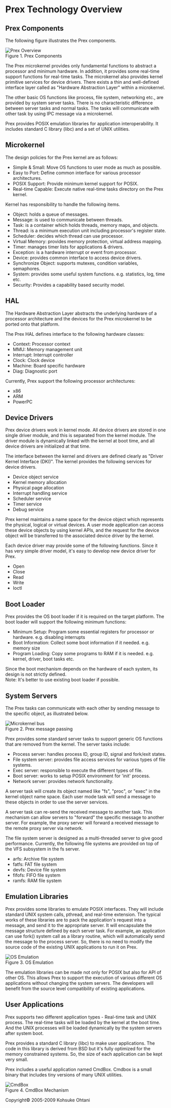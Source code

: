 # Prex Technology Overview

## Prex Components

The following figure illustrates the Prex components.

![Prex Overview](img/overview/overview.png)  
Figure 1. Prex Components

The Prex microkernel provides only fundamental functions to abstract a processor and minimum hardware. In addition, it provides some real-time support functions for real-time tasks. The microkernel also provides kernel primitive services for device drivers. There exists a thin and well-defined interface layer called as "Hardware Abstraction Layer" within a microkernel.

The other basic OS functions like process, file system, networking etc., are provided by system server tasks. There is no characteristic difference between server tasks and normal tasks. The tasks will communicate with other task by using IPC message via a microkernel.

Prex provides POSIX emulation libraries for application interoperability. It includes standard C library (libc) and a set of UNIX utilities.

## Microkernel

The design policies for the Prex kernel are as follows:

-   Simple & Small: Move OS functions to user mode as much as possible.
-   Easy to Port: Define common interface for various processor architectures.
-   POSIX Support: Provide minimum kernel support for POSIX.
-   Real-time Capable: Execute native real-time tasks directory on the Prex kernel.

Kernel has responsibility to handle the following items.

-   Object: holds a queue of messages.
-   Message: is used to communicate between threads.
-   Task: is a container which holds threads, memory maps, and objects.
-   Thread: is a minimum execution unit including processor's register state.
-   Scheduler: decides which thread can use processor.
-   Virtual Memory: provides memory protection, virtual address mapping.
-   Timer: manages timer lists for applications & drivers.
-   Exception: is a hardware interrupt or event from processor.
-   Device: provides common interface to access device drivers.
-   Synchronize Object: supports mutexes, condition variables, semaphores.
-   System: provides some useful system functions. e.g. statistics, log, time etc.
-   Security: Provides a capability based security model.

## HAL

The Hardware Abstraction Layer abstracts the underlying hardware of a processor architecture and the devices for the Prex microkernel to be ported onto that platform.

The Prex HAL defines interface to the following hardware classes:

-   Context: Processor context
-   MMU: Memory management unit
-   Interrupt: Interrupt controller
-   Clock: Clock device
-   Machine: Board specific hardware
-   Diag: Diagnostic port

Currently, Prex support the following processor architectures:

-   x86
-   ARM
-   PowerPC

## Device Drivers

Prex device drivers work in kernel mode. All device drivers are stored in one single driver module, and this is separated from the kernel module. The driver module is dynamically linked with the kernel at boot time, and all device drivers are initialized at that time.

The interface between the kernel and drivers are defined clearly as "Driver Kernel Interface (DKI)". The kernel provides the following services for device drivers.

-   Device object service
-   Kernel memory allocation
-   Physical page allocation
-   Interrupt handling service
-   Scheduler service
-   Timer service
-   Debug service

Prex kernel maintains a name space for the device object which represents the physical, logical or virtual devices. A user mode application can access these device objects by using kernel APIs, and the request for the device object will be transferred to the associated device driver by the kernel.

Each device driver may provide some of the following functions. Since it has very simple driver model, it's easy to develop new device driver for Prex.

-   Open
-   Close
-   Read
-   Write
-   Ioctl

## Boot Loader

Prex provides the OS boot loader if it is required on the target platform. The boot loader will support the following minimum functions:

-   Minimum Setup: Program some essential registers for processor or hardware. e.g. disabling interrupts
-   Boot Information: Collect some boot information if it needed. e.g. memory size
-   Program Loading: Copy some programs to RAM if it is needed. e.g. kernel, driver, boot tasks etc.

Since the boot mechanism depends on the hardware of each system, its design is not strictly defined.  
Note: It's better to use existing boot loader if possible.

## System Servers

The Prex tasks can communicate with each other by sending message to the specific object, as illustrated below.

![Microkernel bus](img/overview/ipc.png)  
Figure 2. Prex message passing

Prex provides some standard server tasks to support generic OS functions that are removed from the kernel. The server tasks include:

-   Process server: handles process ID, group ID, signal and fork/exit states.
-   File system server: provides file access services for various types of file systems.
-   Exec server: responsible to execute the different types of file.
-   Boot server: works to setup POSIX environment for 'init' process.
-   Network server: provides network functionality.

A server task will create its object named like "fs", "proc", or "exec" in the kernel object name space. Each user mode task will send a message to these objects in order to use the server services.

A server task can re-send the received message to another task. This mechanism can allow servers to "forward" the specific message to another server. For example, the proxy server will forward a received message to the remote proxy server via network.

The file system server is designed as a multi-threaded server to give good performance. Currently, the following file systems are provided on top of the VFS subsystem in the fs server.

-   arfs: Archive file system
-   fatfs: FAT file system
-   devfs: Device file system
-   fifofs: FIFO file system
-   ramfs: RAM file system

## Emulation Libraries

Prex provides some libraries to emulate POSIX interfaces. They will include standard UNIX system calls, pthread, and real-time extension. The typical works of these libraries are to pack the application's request into a message, and send it to the appropriate server. It will encapsulate the message structure defined by each server task. For example, an application can use fork() system call as a library routine, which will automatically send the message to the process server. So, there is no need to modify the source code of the existing UNIX applications to run it on Prex.

![OS Emulation](img/overview/emulate.png)  
Figure 3. OS Emulation

The emulation libraries can be made not only for POSIX but also for API of other OS. This allows Prex to support the execution of various different OS applications without changing the system servers. The developers will benefit from the source level compatibility of existing applications.

## User Applications

Prex supports two different application types - Real-time task and UNIX process. The real-time tasks will be loaded by the kernel at the boot time. And the UNIX processes will be loaded dynamically by the system servers after system boot.

Prex provides a standard C library (libc) to make user applications. The code in this library is derived from BSD but it's fully optimized for the memory constrained systems. So, the size of each application can be kept very small.

Prex includes a useful application named CmdBox. Cmdbox is a small binary that includes tiny versions of many UNIX utilities.

![CmdBox](img/overview/cmdbox.png)  
Figure 4. CmdBox Mechanism



Copyright© 2005-2009 Kohsuke Ohtani